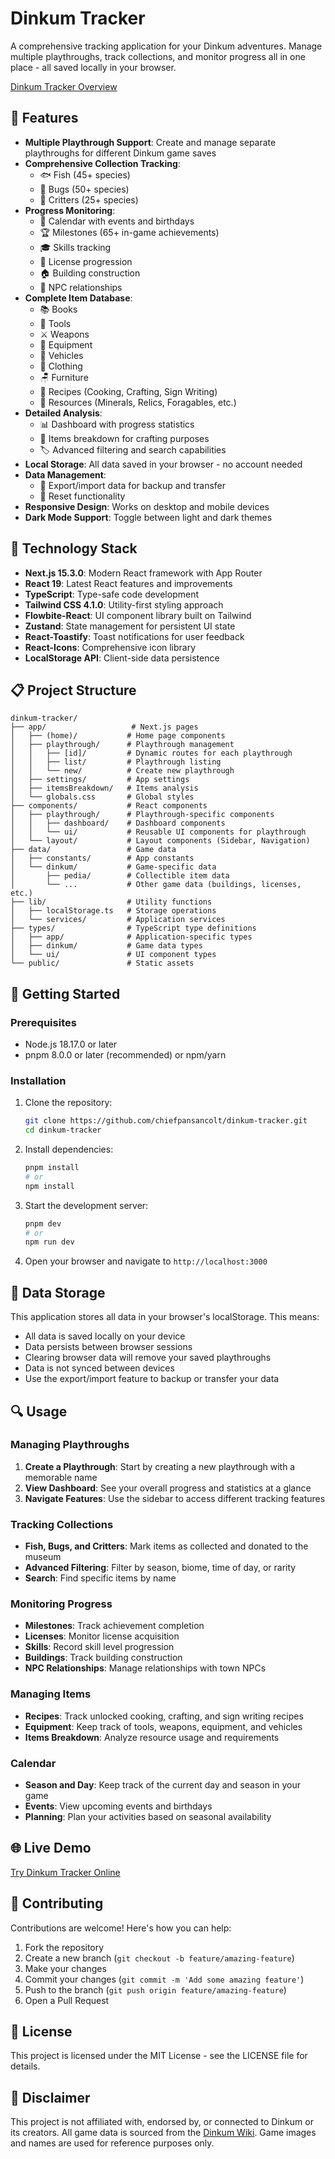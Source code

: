 # Dinkum Tracker

A comprehensive tracking application for your Dinkum adventures. Manage multiple playthroughs, track collections, and monitor progress all in one place - all saved locally in your browser.

[Dinkum Tracker Overview](.github/images/Dinkum_Tracker_Overview.png)

## 🌟 Features

- **Multiple Playthrough Support**: Create and manage separate playthroughs for different Dinkum game saves
- **Comprehensive Collection Tracking**:
  - 🐟 Fish (45+ species)
  - 🦋 Bugs (50+ species)
  - 🦀 Critters (25+ species)
- **Progress Monitoring**:
  - 📅 Calendar with events and birthdays
  - 🏆 Milestones (65+ in-game achievements)
  - 🎓 Skills tracking
  - 📜 License progression
  - 🏠 Building construction
  - 👫 NPC relationships
- **Complete Item Database**:
  - 📚 Books
  - 🔨 Tools
  - ⚔️ Weapons
  - 🎒 Equipment
  - 🚗 Vehicles
  - 👕 Clothing
  - 🪑 Furniture
  - 📝 Recipes (Cooking, Crafting, Sign Writing)
  - 💎 Resources (Minerals, Relics, Foragables, etc.)
- **Detailed Analysis**:
  - 📊 Dashboard with progress statistics
  - 🧮 Items breakdown for crafting purposes
  - 🏷️ Advanced filtering and search capabilities
- **Local Storage**: All data saved in your browser - no account needed
- **Data Management**:
  - 💾 Export/import data for backup and transfer
  - 🔄 Reset functionality
- **Responsive Design**: Works on desktop and mobile devices
- **Dark Mode Support**: Toggle between light and dark themes

## 🔧 Technology Stack

- **Next.js 15.3.0**: Modern React framework with App Router
- **React 19**: Latest React features and improvements
- **TypeScript**: Type-safe code development
- **Tailwind CSS 4.1.0**: Utility-first styling approach
- **Flowbite-React**: UI component library built on Tailwind
- **Zustand**: State management for persistent UI state
- **React-Toastify**: Toast notifications for user feedback
- **React-Icons**: Comprehensive icon library
- **LocalStorage API**: Client-side data persistence

## 📋 Project Structure

```text
dinkum-tracker/
├── app/                   # Next.js pages
│   ├── (home)/           # Home page components
│   ├── playthrough/      # Playthrough management
│   │   ├── [id]/         # Dynamic routes for each playthrough
│   │   ├── list/         # Playthrough listing
│   │   └── new/          # Create new playthrough
│   ├── settings/         # App settings
│   ├── itemsBreakdown/   # Items analysis
│   └── globals.css       # Global styles
├── components/           # React components
│   ├── playthrough/      # Playthrough-specific components
│   │   ├── dashboard/    # Dashboard components
│   │   └── ui/           # Reusable UI components for playthrough
│   └── layout/           # Layout components (Sidebar, Navigation)
├── data/                 # Game data
│   ├── constants/        # App constants
│   └── dinkum/           # Game-specific data
│       ├── pedia/        # Collectible item data
│       └── ...           # Other game data (buildings, licenses, etc.)
├── lib/                  # Utility functions
│   ├── localStorage.ts   # Storage operations
│   └── services/         # Application services
├── types/                # TypeScript type definitions
│   ├── app/              # Application-specific types
│   ├── dinkum/           # Game data types
│   └── ui/               # UI component types
└── public/               # Static assets
```

## 🚀 Getting Started

### Prerequisites

- Node.js 18.17.0 or later
- pnpm 8.0.0 or later (recommended) or npm/yarn

### Installation

1. Clone the repository:

   ```bash
   git clone https://github.com/chiefpansancolt/dinkum-tracker.git
   cd dinkum-tracker
   ```

2. Install dependencies:

   ```bash
   pnpm install
   # or
   npm install
   ```

3. Start the development server:

   ```bash
   pnpm dev
   # or
   npm run dev
   ```

4. Open your browser and navigate to `http://localhost:3000`

## 💾 Data Storage

This application stores all data in your browser's localStorage. This means:

- All data is saved locally on your device
- Data persists between browser sessions
- Clearing browser data will remove your saved playthroughs
- Data is not synced between devices
- Use the export/import feature to backup or transfer your data

## 🔍 Usage

### Managing Playthroughs

1. **Create a Playthrough**: Start by creating a new playthrough with a memorable name
2. **View Dashboard**: See your overall progress and statistics at a glance
3. **Navigate Features**: Use the sidebar to access different tracking features

### Tracking Collections

- **Fish, Bugs, and Critters**: Mark items as collected and donated to the museum
- **Advanced Filtering**: Filter by season, biome, time of day, or rarity
- **Search**: Find specific items by name

### Monitoring Progress

- **Milestones**: Track achievement completion
- **Licenses**: Monitor license acquisition
- **Skills**: Record skill level progression
- **Buildings**: Track building construction
- **NPC Relationships**: Manage relationships with town NPCs

### Managing Items

- **Recipes**: Track unlocked cooking, crafting, and sign writing recipes
- **Equipment**: Keep track of tools, weapons, equipment, and vehicles
- **Items Breakdown**: Analyze resource usage and requirements

### Calendar

- **Season and Day**: Keep track of the current day and season in your game
- **Events**: View upcoming events and birthdays
- **Planning**: Plan your activities based on seasonal availability

## 🌐 Live Demo

[Try Dinkum Tracker Online](https://your-deployment-url.vercel.app)

## 🤝 Contributing

Contributions are welcome! Here's how you can help:

1. Fork the repository
2. Create a new branch (`git checkout -b feature/amazing-feature`)
3. Make your changes
4. Commit your changes (`git commit -m 'Add some amazing feature'`)
5. Push to the branch (`git push origin feature/amazing-feature`)
6. Open a Pull Request

## 📝 License

This project is licensed under the MIT License - see the LICENSE file for details.

## 📢 Disclaimer

This project is not affiliated with, endorsed by, or connected to Dinkum or its creators. All game data is sourced from the [Dinkum Wiki](https://dinkum.fandom.com/wiki/Dinkum_Wiki). Game images and names are used for reference purposes only.
